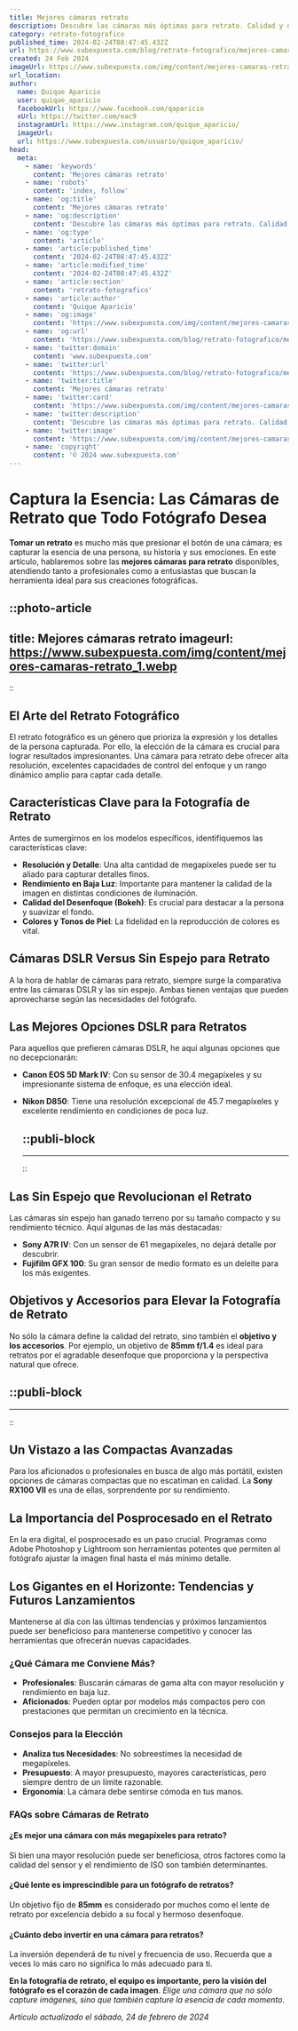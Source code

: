 ```yaml
---
title: Mejores cámaras retrato
description: Descubre las cámaras más óptimas para retrato. Calidad y detalle en cada disparo para capturar la esencia de tus momentos más especiales.
category: retrato-fotografico
published_time: 2024-02-24T08:47:45.432Z
url: https://www.subexpuesta.com/blog/retrato-fotografico/mejores-camaras-retrato
created: 24 Feb 2024
imageUrl: https://www.subexpuesta.com/img/content/mejores-camaras-retrato_1.webp
url_location:
author:
  name: Quique Aparicio
  user: quique_aparicio
  facebookUrl: https://www.facebook.com/qaparicio
  xUrl: https://twitter.com/eac9
  instagramUrl: https://www.instagram.com/quique_aparicio/
  imageUrl: 
  url: https://www.subexpuesta.com/usuario/quique_aparicio/
head:
  meta:
    - name: 'keywords'
      content: 'Mejores cámaras retrato'
    - name: 'robots'
      content: 'index, follow'
    - name: 'og:title'
      content: 'Mejores cámaras retrato'
    - name: 'og:description'
      content: 'Descubre las cámaras más óptimas para retrato. Calidad y detalle en cada disparo para capturar la esencia de tus momentos más especiales.'
    - name: 'og:type'
      content: 'article'
    - name: 'article:published_time'
      content: '2024-02-24T08:47:45.432Z'
    - name: 'article:modified_time'
      content: '2024-02-24T08:47:45.432Z'
    - name: 'article:section'
      content: 'retrato-fotografico'
    - name: 'article:author'
      content: 'Quique Aparicio'
    - name: 'og:image'
      content: 'https://www.subexpuesta.com/img/content/mejores-camaras-retrato_1.webp'
    - name: 'og:url'
      content: 'https://www.subexpuesta.com/blog/retrato-fotografico/mejores-camaras-retrato'
    - name: 'twitter:domain'
      content: 'www.subexpuesta.com'
    - name: 'twitter:url'
      content: 'https://www.subexpuesta.com/blog/retrato-fotografico/mejores-camaras-retrato'
    - name: 'twitter:title'
      content: 'Mejores cámaras retrato'
    - name: 'twitter:card'
      content: 'https://www.subexpuesta.com/img/content/mejores-camaras-retrato_1.webp'
    - name: 'twitter:description'
      content: 'Descubre las cámaras más óptimas para retrato. Calidad y detalle en cada disparo para capturar la esencia de tus momentos más especiales.'
    - name: 'twitter:image'
      content: 'https://www.subexpuesta.com/img/content/mejores-camaras-retrato_1.webp'
    - name: 'copyright'
      content: '© 2024 www.subexpuesta.com'
---
```

# Captura la Esencia: Las Cámaras de Retrato que Todo Fotógrafo Desea

**Tomar un retrato** es mucho más que presionar el botón de una cámara; es capturar la esencia de una persona, su historia y sus emociones. En este artículo, hablaremos sobre las **mejores cámaras para retrato** disponibles, atendiendo tanto a profesionales como a entusiastas que buscan la herramienta ideal para sus creaciones fotográficas.


::photo-article
---
title: Mejores cámaras retrato
imageurl: https://www.subexpuesta.com/img/content/mejores-camaras-retrato_1.webp
---
::



## El Arte del Retrato Fotográfico

El retrato fotográfico es un género que prioriza la expresión y los detalles de la persona capturada. Por ello, la elección de la cámara es crucial para lograr resultados impresionantes. Una cámara para retrato debe ofrecer alta resolución, excelentes capacidades de control del enfoque y un rango dinámico amplio para captar cada detalle.

## Características Clave para la Fotografía de Retrato

Antes de sumergirnos en los modelos específicos, identifiquemos las características clave:

- **Resolución y Detalle**: Una alta cantidad de megapíxeles puede ser tu aliado para capturar detalles finos.
- **Rendimiento en Baja Luz**: Importante para mantener la calidad de la imagen en distintas condiciones de iluminación.
- **Calidad del Desenfoque (Bokeh)**: Es crucial para destacar a la persona y suavizar el fondo.
- **Colores y Tonos de Piel**: La fidelidad en la reproducción de colores es vital.
  
## Cámaras DSLR Versus Sin Espejo para Retrato
  
A la hora de hablar de cámaras para retrato, siempre surge la comparativa entre las cámaras DSLR y las sin espejo. Ambas tienen ventajas que pueden aprovecharse según las necesidades del fotógrafo.

## Las Mejores Opciones DSLR para Retratos

Para aquellos que prefieren cámaras DSLR, he aquí algunas opciones que no decepcionarán:

- **Canon EOS 5D Mark IV**: Con su sensor de 30.4 megapíxeles y su impresionante sistema de enfoque, es una elección ideal.
- **Nikon D850**: Tiene una resolución excepcional de 45.7 megapíxeles y excelente rendimiento en condiciones de poca luz.


  ::publi-block
  ---
  ---
  ::
  
  

## Las Sin Espejo que Revolucionan el Retrato

Las cámaras sin espejo han ganado terreno por su tamaño compacto y su rendimiento técnico. Aquí algunas de las más destacadas:

- **Sony A7R IV**: Con un sensor de 61 megapíxeles, no dejará detalle por descubrir.
- **Fujifilm GFX 100**: Su gran sensor de medio formato es un deleite para los más exigentes.

## Objetivos y Accesorios para Elevar la Fotografía de Retrato

No sólo la cámara define la calidad del retrato, sino también el **objetivo y los accesorios**. Por ejemplo, un objetivo de **85mm f/1.4** es ideal para retratos por el agradable desenfoque que proporciona y la perspectiva natural que ofrece.


  ::publi-block
  ---
  ---
  ::
  
  

## Un Vistazo a las Compactas Avanzadas

Para los aficionados o profesionales en busca de algo más portátil, existen opciones de cámaras compactas que no escatiman en calidad. La **Sony RX100 VII** es una de ellas, sorprendente por su rendimiento.

## La Importancia del Posprocesado en el Retrato

En la era digital, el posprocesado es un paso crucial. Programas como Adobe Photoshop y Lightroom son herramientas potentes que permiten al fotógrafo ajustar la imagen final hasta el más mínimo detalle.

## Los Gigantes en el Horizonte: Tendencias y Futuros Lanzamientos

Mantenerse al día con las últimas tendencias y próximos lanzamientos puede ser beneficioso para mantenerse competitivo y conocer las herramientas que ofrecerán nuevas capacidades.

### ¿Qué Cámara me Conviene Más?

- **Profesionales**: Buscarán cámaras de gama alta con mayor resolución y rendimiento en baja luz.
- **Aficionados**: Pueden optar por modelos más compactos pero con prestaciones que permitan un crecimiento en la técnica.

### Consejos para la Elección

- **Analiza tus Necesidades**: No sobreestimes la necesidad de megapíxeles.
- **Presupuesto**: A mayor presupuesto, mayores características, pero siempre dentro de un límite razonable.
- **Ergonomía**: La cámara debe sentirse cómoda en tus manos.

### FAQs sobre Cámaras de Retrato

#### ¿Es mejor una cámara con más megapíxeles para retrato?
Si bien una mayor resolución puede ser beneficiosa, otros factores como la calidad del sensor y el rendimiento de ISO son también determinantes.

#### ¿Qué lente es imprescindible para un fotógrafo de retratos?
Un objetivo fijo de **85mm** es considerado por muchos como el lente de retrato por excelencia debido a su focal y hermoso desenfoque.

#### ¿Cuánto debo invertir en una cámara para retratos?
La inversión dependerá de tu nivel y frecuencia de uso. Recuerda que a veces lo más caro no significa lo más adecuado para ti.

**En la fotografía de retrato, el equipo es importante, pero la visión del fotógrafo es el corazón de cada imagen**. *Elige una cámara que no sólo capture imágenes, sino que también capture la esencia de cada momento*.

_Artículo actualizado el sábado, 24 de febrero de 2024_